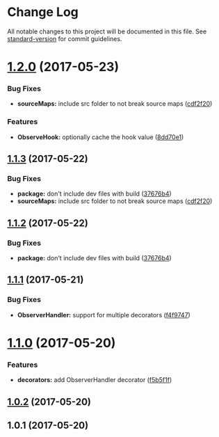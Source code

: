 # Change Log

All notable changes to this project will be documented in this file. See [standard-version](https://github.com/conventional-changelog/standard-version) for commit guidelines.

<a name="1.2.0"></a>
# [1.2.0](https://github.com/steelsojka/rx-decorators/compare/v1.1.2...v1.2.0) (2017-05-23)


### Bug Fixes

* **sourceMaps:** include src folder to not break source maps ([cdf2f20](https://github.com/steelsojka/rx-decorators/commit/cdf2f20))


### Features

* **ObserveHook:** optionally cache the hook value ([8dd70e1](https://github.com/steelsojka/rx-decorators/commit/8dd70e1))



<a name="1.1.3"></a>
## [1.1.3](https://github.com/steelsojka/rx-decorators/compare/v1.1.1...v1.1.3) (2017-05-22)


### Bug Fixes

* **package:** don't include dev files with build ([37676b4](https://github.com/steelsojka/rx-decorators/commit/37676b4))
* **sourceMaps:** include src folder to not break source maps ([cdf2f20](https://github.com/steelsojka/rx-decorators/commit/cdf2f20))



<a name="1.1.2"></a>
## [1.1.2](https://github.com/steelsojka/rx-decorators/compare/v1.1.1...v1.1.2) (2017-05-22)


### Bug Fixes

* **package:** don't include dev files with build ([37676b4](https://github.com/steelsojka/rx-decorators/commit/37676b4))



<a name="1.1.1"></a>
## [1.1.1](https://github.com/steelsojka/rx-decorators/compare/v1.1.0...v1.1.1) (2017-05-21)


### Bug Fixes

* **ObserverHandler:** support for multiple decorators ([f4f9747](https://github.com/steelsojka/rx-decorators/commit/f4f9747))



<a name="1.1.0"></a>
# [1.1.0](https://github.com/steelsojka/rx-decorators/compare/v1.0.2...v1.1.0) (2017-05-20)


### Features

* **decorators:** add ObserverHandler decorator ([f5b5f1f](https://github.com/steelsojka/rx-decorators/commit/f5b5f1f))



<a name="1.0.2"></a>
## [1.0.2](https://github.com/steelsojka/rx-decorators/compare/v1.0.1...v1.0.2) (2017-05-20)



<a name="1.0.1"></a>
## 1.0.1 (2017-05-20)
